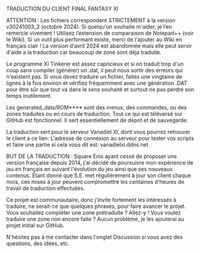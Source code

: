 TRADUCTION DU CLIENT FINAL FANTASY XI

ATTENTION : Les fichiers correspondent STRICTEMENT à la version v30241003_2 (octobre 2024). Si quelqu'un souhaite m'aider, je l’en remercie vivement ! Utilisez l’extension de comparaison de Notepad++ (voir le Wiki). Si un outil plus performant existe, merci de l'ajouter au Wiki en français clair ! La version d'avril 2024 est abandonnée mais elle peut servir d'aide a la traduction car beaucoup de zone sont déja traduite.

Le programme XI Tinkerer est assez capricieux et si on traduit trop d'un coup sans compiler (générer) un .dat, il peut nous sortir des erreurs qui n'existent pas. Si vous devez traduire un fichier, faites une vingtaine de lignes à la fois environ et vérifiez fréquemment avec une génération .DAT pour être sûr que tout va dans le sens souhaité et surtout ne pas perdre son temps inutilement.

Les generated_dats/ROM**** sont des menus, des commandes, ou des zones traduites ou en cours de traduction. Tout ce qui est téléversé sur GitHub est fonctionnel. Il sert essentiellement de dépot et de sauvegarde.

La traduction sert pour le serveur Vanadiel XI, dont vous pourrez retrouver le client a ce lien: 
L'adresse de connexion au serveur pour tester vos scripts et faire une partie si cela vous dit est: vanadielxi.ddns.net

BUT DE LA TRADUCTION :
Square Enix ayant cessé de proposer une version française depuis 2014, j'ai décidé de poursuivre mon expérience de jeu en français en suivant l'évolution du jeu ainsi que ses nouveaux contenus. Étant donné que S.E. met régulièrement à jour son client chaque mois, ces mises à jour peuvent compromettre les centaines d'heures de travail de traduction effectuées.

Ce projet est communautaire, donc j'invite fortement les intéressés à traduire, ne serait-ce que quelques phrases, pour faire avancer le projet. Vous souhaitez compléter une zone prétraduite ? Allez-y ! Vous voulez traduire une zone non encore faite ? Aucun problème, je les ajouterai au projet initial sur GitHub.

N'hésitez pas à me contacter dans l'onglet Discussion si vous avez des questions, des idées, etc.
